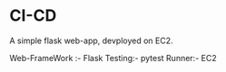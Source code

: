 # CI-CD
A simple flask web-app, devployed on EC2.

Web-FrameWork :- Flask
Testing:- pytest
Runner:- EC2
